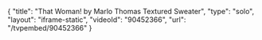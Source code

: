 {
    "title": "That Woman! by Marlo Thomas Textured Sweater",
    "type": "solo",
    "layout": "iframe-static",
    "videoId": "90452366",
    "url": "\/tvpembed\/90452366"
}
